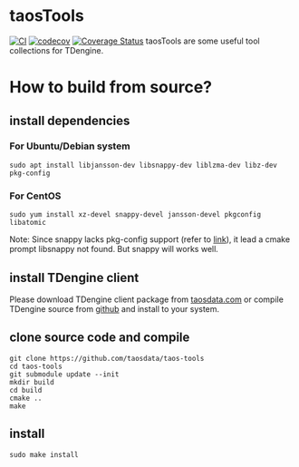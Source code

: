 # taosTools
[![CI](https://github.com/taosdata/taos-tools/actions/workflows/cmake.yml/badge.svg)](https://github.com/taosdata/taos-tools/actions/workflows/cmake.yml)
[![codecov](https://codecov.io/gh/taosdata/taos-tools/branch/develop/graph/badge.svg?token=W7Z6XKIKV9)](https://codecov.io/gh/taosdata/taos-tools)
[![Coverage Status](https://coveralls.io/repos/github/taosdata/taos-tools/badge.svg?branch=develop)](https://coveralls.io/github/taosdata/taos-tools?branch=develop)
taosTools are some useful tool collections for TDengine.

# How to build from source?

## install dependencies

### For Ubuntu/Debian system
```
sudo apt install libjansson-dev libsnappy-dev liblzma-dev libz-dev pkg-config
```

### For CentOS
```
sudo yum install xz-devel snappy-devel jansson-devel pkgconfig libatomic
```
Note: Since snappy lacks pkg-config support (refer to [link](https://github.com/google/snappy/pull/86)), it lead a cmake prompt libsnappy not found. But snappy will works well.

## install TDengine client
Please download TDengine client package from [taosdata.com](https://www.taosdata.com/cn/all-downloads/) or compile TDengine source from [github](github.com/taosdata/TDengine) and install to your system.

## clone source code and compile
```
git clone https://github.com/taosdata/taos-tools
cd taos-tools
git submodule update --init
mkdir build
cd build
cmake ..
make
```

## install
```
sudo make install
```

